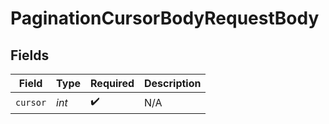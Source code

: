 # PaginationCursorBodyRequestBody


## Fields

| Field              | Type               | Required           | Description        |
| ------------------ | ------------------ | ------------------ | ------------------ |
| `cursor`           | *int*              | :heavy_check_mark: | N/A                |